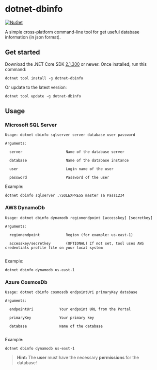 # dotnet-dbinfo

[![NuGet][main-nuget-badge]][main-nuget]

[main-nuget]: https://www.nuget.org/packages/dotnet-dbinfo/
[main-nuget-badge]: https://img.shields.io/nuget/v/dotnet-dbinfo.svg?style=flat-square&label=nuget

A simple cross-platform command-line tool for get useful database information (in json format).

## Get started

Download the .NET Core SDK [2.1.300](https://aka.ms/DotNetCore21) or newer.
Once installed, run this command:

```
dotnet tool install -g dotnet-dbinfo
```

Or update to the latest version:
```
dotnet tool update -g dotnet-dbinfo
```

## Usage

### Microsoft SQL Server

```
Usage: dotnet dbinfo sqlserver server database user password

Arguments:

  server                    Name of the database server

  database                  Name of the database instance

  user                      Login name of the user

  password                  Password of the user        
```

Example:
```
dotnet dbinfo sqlserver .\SQLEXPRESS master sa Pass1234
```

### AWS DynamoDb

```
Usage: dotnet dbinfo dynamodb regionendpoint [accesskey] [secretkey]

Arguments:

  regionendpoint            Region (for example: us-east-1)

  accesskey/secretkey       (OPTIONAL) If not set, tool uses AWS credentials profile file on your local system         
  
```

Example:
```
dotnet dbinfo dynamodb us-east-1
```

### Azure CosmosDb

```
Usage: dotnet dbinfo cosmosdb endpointUri primaryKey database

Arguments:

  endpointUri            Your endpoint URL from the Portal

  primaryKey             Your primary key   

  database               Name of the database    
  
```

Example:
```
dotnet dbinfo dynamodb us-east-1
```

> **Hint:** The **user** must have the necessary **permissions** for the database!

